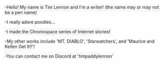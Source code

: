 -Hello! My name is Tim Lennon and I'm a writer! (the name may or may not be a pen name)

-I really adore poodles...

-I made the Chronospace series of Internet stories!

-My other works include 'MT. DIABLO', 'Starwatchers', and 'Maurice and Kellen Get It!!'!

-You can contact me on Discord at 'timpaddylennon'
<!---
Cinnapoodle/Cinnapoodle is a ✨ special ✨ repository because its `README.md` (this file) appears on your GitHub profile.
You can click the Preview link to take a look at your changes.
--->
